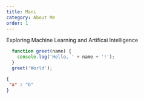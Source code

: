 ```yaml
---
title: Mani
category: About Me
order: 1
---
```


Exploring Machine Learning and Artificai Intelligence

 
  ```javascript 
    function greet(name) { 
      console.log('Hello, ' + name + '!'); 
    } 
    greet('World'); 
  ```
```json
{
 "a" : "b"
}
```
<script>
  document.addEventListener('DOMContentLoaded', (event) => {
    Prism.highlightAll();
  });
</script>
